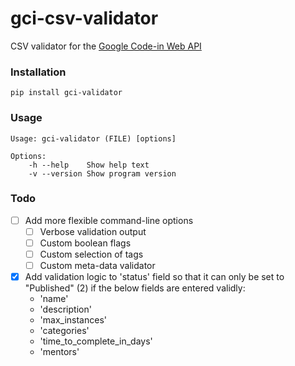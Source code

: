 # gci-csv-validator

CSV validator for the [Google Code-in Web API](https://developers.google.com/open-source/gci/api)

### Installation

```
pip install gci-validator
```

### Usage
```
Usage: gci-validator (FILE) [options]

Options:
    -h --help    Show help text
    -v --version Show program version
```

### Todo
- [ ] Add more flexible command-line options
	- [ ] Verbose validation output
	- [ ] Custom boolean flags
	- [ ] Custom selection of tags
	- [ ] Custom meta-data validator
- [x] Add validation logic to 'status' field so that it can only be set to "Published" (2) if the below fields are entered validly:
	- 'name'
	- 'description'
	- 'max_instances'
	- 'categories'
	- 'time_to_complete_in_days'
	- 'mentors'